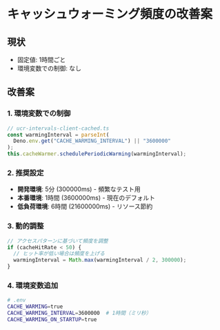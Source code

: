 # キャッシュウォーミング頻度の改善案

## 現状
- 固定値: 1時間ごと
- 環境変数での制御: なし

## 改善案

### 1. 環境変数での制御
```typescript
// ucr-intervals-client-cached.ts
const warmingInterval = parseInt(
  Deno.env.get("CACHE_WARMING_INTERVAL") || "3600000"
);
this.cacheWarmer.schedulePeriodicWarming(warmingInterval);
```

### 2. 推奨設定
- **開発環境**: 5分 (300000ms) - 頻繁なテスト用
- **本番環境**: 1時間 (3600000ms) - 現在のデフォルト
- **低負荷環境**: 6時間 (21600000ms) - リソース節約

### 3. 動的調整
```typescript
// アクセスパターンに基づいて頻度を調整
if (cacheHitRate < 50) {
  // ヒット率が低い場合は頻度を上げる
  warmingInterval = Math.max(warmingInterval / 2, 300000);
}
```

### 4. 環境変数追加
```bash
# .env
CACHE_WARMING=true
CACHE_WARMING_INTERVAL=3600000  # 1時間（ミリ秒）
CACHE_WARMING_ON_STARTUP=true
```